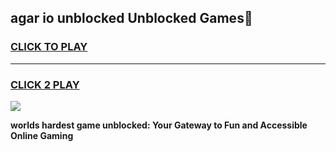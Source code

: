 
## agar io unblocked Unblocked Games👋
<h3>
<a href="https://premium.freeplayer.one?title=agar_io_unblocked&ref=16F">CLICK TO PLAY</a></h3>
<hr>

<h3>
<a href="https://premium.freeplayer.one?title=agar_io_unblocked&ref=16F">CLICK 2 PLAY</a>
  
</h3>

<a href="https://premium.freeplayer.one?title=agar_io_unblocked&ref=16F/"><img src="https://clearcache.store/games.png"></a>


**worlds hardest game unblocked: Your Gateway to Fun and Accessible Online Gaming**
